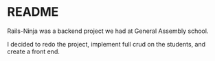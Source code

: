 # README

Rails-Ninja was a backend project we had at General Assembly school.

I decided to redo the project, implement full crud on the students, and create a front end.
